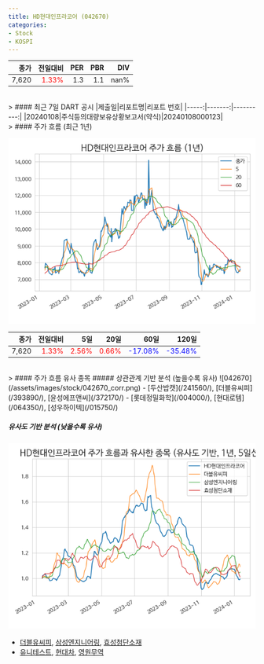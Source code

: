 ```yaml
---
title: HD현대인프라코어 (042670)
categories:
- Stock
- KOSPI
---
```


|종가|전일대비|PER|PBR|DIV|
|---:|-------:|--:|--:|--:|
|7,620|<span style="color: red">1.33%</span>|1.3|1.1|nan%|

<!-- more -->

<br>
> #### 최근 7일 DART 공시
|제출일|리포트명|리포트 번호|
|-----:|-------:|----------:|
|20240108|주식등의대량보유상황보고서(약식)|20240108000123|

<br>
> #### 주가 흐름 (최근 1년)

![042670](/assets/images/stock/042670.png)

|종가|전일대비|5일|20일|60일|120일|
|---:|-------:|--:|---:|---:|----:|
|7,620|<span style="color: red">1.33%</span>|<span style="color: red">2.56%</span>|<span style="color: red">0.66%</span>|<span style="color: blue">-17.08%</span>|<span style="color: blue">-35.48%</span>|

<br>
> #### 주가 흐름 유사 종목
##### 상관관계 기반 분석 (높을수록 유사)
![042670](/assets/images/stock/042670_corr.png)
- [두산밥캣](/241560/), [더블유씨피](/393890/), [윤성에프앤씨](/372170/)
- [롯데정밀화학](/004000/), [현대로템](/064350/), [성우하이텍](/015750/)

##### 유사도 기반 분석 (낮을수록 유사)	
![042670](/assets/images/stock/042670_sim.png)
- [더블유씨피](/393890/), [삼성엔지니어링](/028050/), [효성첨단소재](/298050/)
- [유니테스트](/086390/), [현대차](/005380/), [영원무역](/111770/)